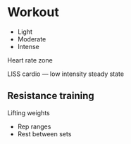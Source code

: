 # Workout

* Light
* Moderate
* Intense

Heart rate zone

LISS cardio — low intensity steady state

## Resistance training

Lifting weights

* Rep ranges
* Rest between sets
